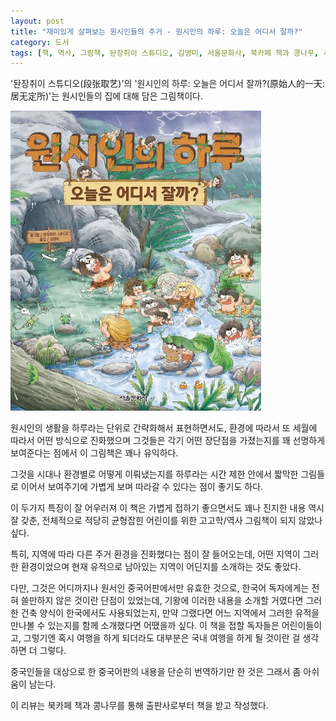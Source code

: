 ```yaml
---
layout: post
title: "재미있게 살펴보는 원시인들의 주거 - 원시인의 하루: 오늘은 어디서 잘까?"
category: 도서
tags: [책, 역사, 그림책, 돤장취이 스튜디오, 김영미, 서울문화사, 북카페 책과 콩나무, 서평]
---
```


'돤장취이 스튜디오(段张取艺)'의
'원시인의 하루: 오늘은 어디서 잘까?(原始人的一天: 居无定所)'는
원시인들의 집에 대해 담은 그림책이다.

![표지](/images/book/one-day-in-ancient-time-3-how-to-build-living-palces-picture-book-h480.jpg)

원시인의 생활을 하루라는 단위로 간략화해서 표현하면서도,
환경에 따라서 또 세월에 따라서 어떤 방식으로 진화했으며
그것들은 각기 어떤 장단점을 가졌는지를
꽤 선명하게 보여준다는 점에서 이 그림책은 꽤나 유익하다.

그것을 시대나 환경별로 어떻게 이뤄냈는지를
하루라는 시간 제한 안에서
짧막한 그림들로 이어서 보여주기에
가볍게 보며 따라갈 수 있다는 점이 좋기도 하다.

이 두가지 특징이 잘 어우러져
이 책은 가볍게 접하기 좋으면서도
꽤나 진지한 내용 역시 잘 갖춘,
전체적으로 적당히 균형잡힌 어린이를 위한 고고학/역사 그림책이 되지 않았나 싶다.

특히, 지역에 따라 다른 주거 환경을 진화했다는 점이 잘 들어오는데,
어떤 지역이 그러한 환경이었으며
현재 유적으로 남아있는 지역이 어딘지를 소개하는 것도 좋았다.

다만, 그것은 어디까지나 원서인 중국어판에서만 유효한 것으로,
한국어 독자에게는 전혀 쓸만하지 않은 것이란 단점이 있었는데,
기왕에 이러한 내용을 소개할 거였다면
그러한 건축 양식이 한국에서도 사용되었는지,
만약 그랬다면 어느 지역에서 그러한 유적을 만나볼 수 있는지를
함께 소개했다면 어땠을까 싶다.
이 책을 접할 독자들은 어린이들이고,
그렇기엔 혹시 여행을 하게 되더라도 대부분은 국내 여행을 하게 될 것이란 걸 생각하면 더 그렇다.

중국인들을 대상으로 한 중국어판의 내용을 단순히 번역하기만 한 것은
그래서 좀 아쉬움이 남는다.



<div class="im im-info">
이 리뷰는 북카페 책과 콩나무를 통해 출판사로부터 책을 받고 작성했다.
</div>
